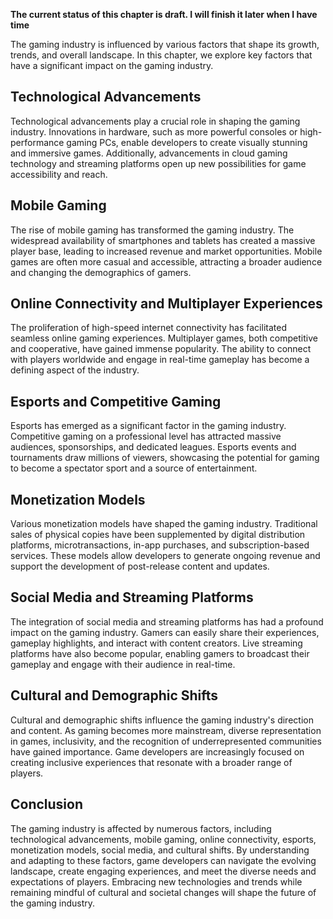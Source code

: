 **The current status of this chapter is draft. I will finish it later when I have time**

The gaming industry is influenced by various factors that shape its growth, trends, and overall landscape. In this chapter, we explore key factors that have a significant impact on the gaming industry.

Technological Advancements
--------------------------

Technological advancements play a crucial role in shaping the gaming industry. Innovations in hardware, such as more powerful consoles or high-performance gaming PCs, enable developers to create visually stunning and immersive games. Additionally, advancements in cloud gaming technology and streaming platforms open up new possibilities for game accessibility and reach.

Mobile Gaming
-------------

The rise of mobile gaming has transformed the gaming industry. The widespread availability of smartphones and tablets has created a massive player base, leading to increased revenue and market opportunities. Mobile games are often more casual and accessible, attracting a broader audience and changing the demographics of gamers.

Online Connectivity and Multiplayer Experiences
-----------------------------------------------

The proliferation of high-speed internet connectivity has facilitated seamless online gaming experiences. Multiplayer games, both competitive and cooperative, have gained immense popularity. The ability to connect with players worldwide and engage in real-time gameplay has become a defining aspect of the industry.

Esports and Competitive Gaming
------------------------------

Esports has emerged as a significant factor in the gaming industry. Competitive gaming on a professional level has attracted massive audiences, sponsorships, and dedicated leagues. Esports events and tournaments draw millions of viewers, showcasing the potential for gaming to become a spectator sport and a source of entertainment.

Monetization Models
-------------------

Various monetization models have shaped the gaming industry. Traditional sales of physical copies have been supplemented by digital distribution platforms, microtransactions, in-app purchases, and subscription-based services. These models allow developers to generate ongoing revenue and support the development of post-release content and updates.

Social Media and Streaming Platforms
------------------------------------

The integration of social media and streaming platforms has had a profound impact on the gaming industry. Gamers can easily share their experiences, gameplay highlights, and interact with content creators. Live streaming platforms have also become popular, enabling gamers to broadcast their gameplay and engage with their audience in real-time.

Cultural and Demographic Shifts
-------------------------------

Cultural and demographic shifts influence the gaming industry's direction and content. As gaming becomes more mainstream, diverse representation in games, inclusivity, and the recognition of underrepresented communities have gained importance. Game developers are increasingly focused on creating inclusive experiences that resonate with a broader range of players.

Conclusion
----------

The gaming industry is affected by numerous factors, including technological advancements, mobile gaming, online connectivity, esports, monetization models, social media, and cultural shifts. By understanding and adapting to these factors, game developers can navigate the evolving landscape, create engaging experiences, and meet the diverse needs and expectations of players. Embracing new technologies and trends while remaining mindful of cultural and societal changes will shape the future of the gaming industry.

